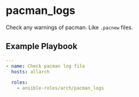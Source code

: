 # pacman_logs

Check any warnings of pacman. Like `.pacnew` files.

## Example Playbook

```yaml
---
- name: Check pacman log file
  hosts: allarch

  roles:
    - ansible-roles/arch/pacman_logs
```
